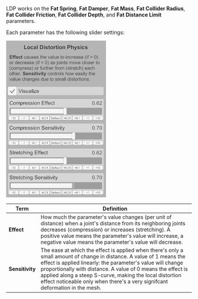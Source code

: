 LDP works on the **Fat Spring**, **Fat Damper**, **Fat Mass**, **Fat Collider Radius**, **Fat Collider Friction**, **Fat Collider Depth**, and **Fat Distance Limit** parameters.

Each parameter has the following slider settings:

![1_0_ldp_sliders.jpg](/assets/screens/naturalis/1_0_ldp_sliders.jpg)

| Term | Definition |
| ---- | ---------- |
| **Effect** | How much the parameter's value changes (per unit of distance) when a joint's distance from its neighboring joints decreases (compression) or increases (stretching). A positive value means the parameter's value will increase, a negative value means the parameter's value will decrease. |
| **Sensitivity** | The ease at which the effect is applied when there's only a small amount of change in distance. A value of 1 means the effect is applied linearly: the parameter's value will change proportionally with distance. A value of 0 means the effect is applied along a steep S-curve, making the local distortion effect noticeable only when there's a very signifcant deformation in the mesh. |
